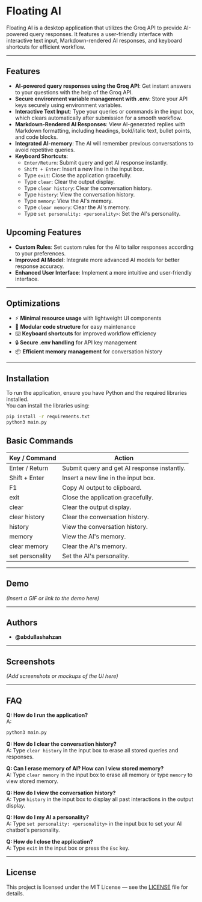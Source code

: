 # Floating AI

Floating AI is a desktop application that utilizes the Groq API to provide AI-powered query responses. It features a user-friendly interface with interactive text input, Markdown-rendered AI responses, and keyboard shortcuts for efficient workflow.

---

## Features

- **AI-powered query responses using the Groq API**: Get instant answers to your questions with the help of the Groq API.
- **Secure environment variable management with .env**: Store your API keys securely using environment variables.
- **Interactive Text Input**: Type your queries or commands in the input box, which clears automatically after submission for a smooth workflow.
- **Markdown-Rendered AI Responses**: View AI-generated replies with Markdown formatting, including headings, bold/italic text, bullet points, and code blocks.
- **Integrated AI-memory**: The AI will remember previous conversations to avoid repetitive queries.
- **Keyboard Shortcuts**:
  - `Enter/Return`: Submit query and get AI response instantly.
  - `Shift + Enter`: Insert a new line in the input box.
  - Type `exit`: Close the application gracefully.
  - Type `clear`: Clear the output display.
  - Type `clear history`: Clear the conversation history.
  - Type `history`: View the conversation history.
  - Type `memory`: View the AI's memory.
  - Type `clear memory`: Clear the AI's memory.
  - Type `set personality: <personality>`: Set the AI's personality.

## Upcoming Features

- **Custom Rules**: Set custom rules for the AI to tailor responses according to your preferences.
- **Improved AI Model**: Integrate more advanced AI models for better response accuracy.
- **Enhanced User Interface**: Implement a more intuitive and user-friendly interface.


---

## Optimizations

- ⚡ **Minimal resource usage** with lightweight UI components
- 🧩 **Modular code structure** for easy maintenance
- ⌨️ **Keyboard shortcuts** for improved workflow efficiency
- 🔒 **Secure .env handling** for API key management
- 📦 **Efficient memory management** for conversation history

---

## Installation

To run the application, ensure you have Python and the required libraries installed.  
You can install the libraries using:

```bash
pip install -r requirements.txt
python3 main.py 
```

## Basic Commands

| Key / Command       | Action                                                  |
|---------------------|---------------------------------------------------------|
| Enter / Return      | Submit query and get AI response instantly.             |
| Shift + Enter       | Insert a new line in the input box.                     |
| F1                  | Copy AI output to clipboard.                            |
| exit                | Close the application gracefully.                       |
| clear               | Clear the output display.                               |
| clear history       | Clear the conversation history.                         |
| history             | View the conversation history.                          |
| memory              | View the AI's memory.                                   |
| clear memory        | Clear the AI's memory.                                  |
| set personality     | Set the AI's personality.                               |

---

## Demo
*(Insert a GIF or link to the demo here)*

---

## Authors
- **@abdullashahzan**

---

## Screenshots
*(Add screenshots or mockups of the UI here)*

---

## FAQ

**Q: How do I run the application?**  
A:  
```bash
python3 main.py
```
**Q: How do I clear the conversation history?**  
A: Type `clear history` in the input box to erase all stored queries and responses.

**Q: Can I erase memory of AI? How can I view stored memory?**  
A: Type `clear memory` in the input box to erase all memory or type `memory` to view stored memory.

**Q: How do I view the conversation history?**  
A: Type `history` in the input box to display all past interactions in the output display.

**Q: How do I my AI a personality?**  
A: Type `set personality: <personality>` in the input box to set your AI chatbot's personality.

**Q: How do I close the application?**  
A: Type `exit` in the input box or press the `Esc` key.

---

## License
This project is licensed under the MIT License — see the [LICENSE](LICENSE) file for details.
